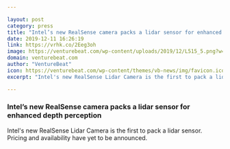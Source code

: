 ```yaml
---

layout: post
category: press
title: "Intel’s new RealSense camera packs a lidar sensor for enhanced depth perception"
date: 2019-12-11 16:26:19
link: https://vrhk.co/2Eeg3oh
image: https://venturebeat.com/wp-content/uploads/2019/12/L515_5.png?w=1200&strip=all
domain: venturebeat.com
author: "VentureBeat"
icon: https://venturebeat.com/wp-content/themes/vb-news/img/favicon.ico
excerpt: "Intel's new RealSense Lidar Camera is the first to pack a lidar sensor. Pricing and availability have yet to be announced."

---
```


### Intel’s new RealSense camera packs a lidar sensor for enhanced depth perception

Intel's new RealSense Lidar Camera is the first to pack a lidar sensor. Pricing and availability have yet to be announced.